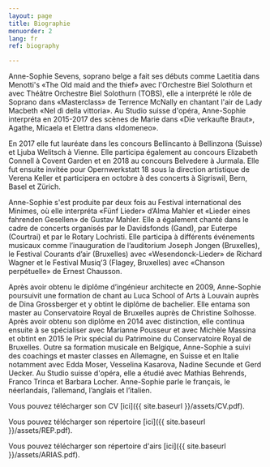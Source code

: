 ```yaml
---
layout: page
title: Biographie
menuorder: 2
lang: fr
ref: biography

---
```

Anne-Sophie Sevens, soprano belge a fait ses débuts comme Laetitia dans Menotti's «The Old maid and the thief» avec l'Orchestre Biel Solothurn et avec Théâtre Orchestre Biel Solothurn (TOBS), elle a interprété le rôle de Soprano dans «Masterclass» de Terrence McNally en chantant l'air de Lady Macbeth «Nel dì della vittoria». Au Studio suisse d'opéra, Anne-Sophie interpréta en 2015-2017 des scènes de Marie dans «Die verkaufte Braut», Agathe, Micaela et Elettra dans «Idomeneo».

En 2017 elle fut lauréate dans les concours Bellincanto à Bellinzona (Suisse) et Ljuba Welitsch à Vienne. Elle participa également au concours Elizabeth Connell à Covent Garden et en 2018 au concours Belvedere à Jurmala. Elle fut ensuite invitée pour Opernwerkstatt 18 sous la direction artistique de Verena Keller et participera en octobre à des concerts à Sigriswil, Bern, Basel et Zürich. 

Anne-Sophie s'est produite par deux fois au Festival international des Minimes, où elle interpréta «Fünf Lieder» d’Alma Mahler et «Lieder eines fahrenden Gesellen» de Gustav Mahler. Elle a également chanté dans le cadre de concerts organisés par le Davidsfonds (Gand), par Euterpe (Courtrai) et par le Rotary Lochristi. Elle participa à différents événements musicaux comme l’inauguration de l’auditorium Joseph Jongen (Bruxelles), le Festival Courants d’air (Bruxelles) avec «Wesendonck-Lieder» de Richard Wagner et le Festival Musiq’3 (Flagey, Bruxelles) avec «Chanson perpétuelle» de Ernest Chausson.

Après avoir obtenu le diplôme d’ingénieur architecte en 2009, Anne-Sophie poursuivit une formation de chant au Luca School of Arts à Louvain auprès de Dina Grossberger et y obtint le diplôme de bachelier. Elle entama son master au Conservatoire Royal de Bruxelles auprès de Christine Solhosse. Après avoir obtenu son diplôme en 2014 avec distinction, elle continua ensuite à se spécialiser avec Marianne Pousseur et avec Michèle Massina et obtint en 2015 le Prix spécial du Patrimoine du Conservatoire Royal de Bruxelles. 
Outre sa formation musicale en Belgique, Anne-Sophie a suivi des coachings et master classes en Allemagne, en Suisse et en Italie notamment avec Edda Moser, Vesselina Kasarova, Nadine Secunde et Gerd Uecker. Au Studio suisse d'opéra, elle a étudié avec Mathias Behrends, Franco Trinca et Barbara Locher. Anne-Sophie parle le français, le néerlandais, l’allemand, l’anglais et l’italien.




Vous pouvez télécharger son CV [ici]({{ site.baseurl }}/assets/CV.pdf).

Vous pouvez télécharger son répertoire [ici]({{ site.baseurl }}/assets/REP.pdf).

Vous pouvez télécharger son répertoire d'airs [ici]({{ site.baseurl }}/assets/ARIAS.pdf).


